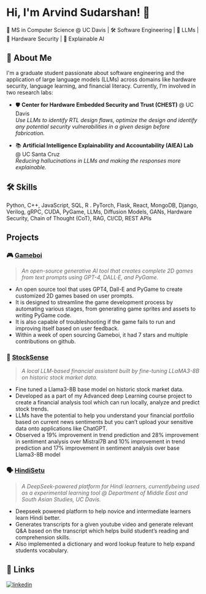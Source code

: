 
# Hi, I'm Arvind Sudarshan! 👋

🚀 MS in Computer Science @ UC Davis | 🛠️ Software Engineering | 🧠 LLMs | 🔐 Hardware Security | 🧩 Explainable AI 
## 🌟 About Me

I'm a graduate student passionate about software engineering and the application of large language models (LLMs) across domains like hardware security, language learning, and financial literacy. Currently, I’m involved in two research labs:

- 🛡️ **Center for Hardware Embedded Security and Trust (CHEST)** @ UC Davis  
  *Use LLMs to identify RTL design flaws, optimize the design and identify any potential security vulnerabilities in a given design before fabrication.*

- 📚 **Artificial Intelligence Explainability and Accountability (AIEA) Lab** @ UC Santa Cruz  
  *Reducing hallucinations in LLMs and making the responses more explainable.*

## 🛠 Skills

Python, C++, JavaScript, SQL, R . PyTorch, Flask, React, MongoDB, Django, Verilog, gRPC, CUDA, PyGame, LLMs, Diffusion Models, GANs, Hardware Security, Chain of Thought (CoT), RAG, CI/CD, REST APIs



## Projects

### 🎮 [Gameboi](https://tinyurl.com/gameboiz) 
> *An open-source generative AI tool that creates complete 2D games from text prompts using GPT-4, DALL·E, and PyGame.*
- An open source tool that uses GPT4, Dall-E and PyGame to create customized 2D games based on user prompts. 
- It is designed to streamline the game development process by automating various stages, from generating game sprites and assets to writing PyGame code.
- It is also capable of troubleshooting if the game fails to run and improving itself based on user feedback. 
- Within a week of open sourcing Gameboi, it had 7 stars and multiple contributions on github. 


### 🧠 [StockSense](https://tinyurl.com/stocksenseplus)
> *A local LLM-based financial assistant built by fine-tuning LLaMA3-8B on historic stock market data.*
- Fine tuned a Llama3-8B base model on historic stock market data. 
- Developed as a part of my Advanced deep Learning course project to create a financial analysis tool which can run locally, analyze and predict stock trends. 
- LLMs have the potential to help you understand your financial portfolio based on current news sentiments but you can’t upload your sensitive data onto applications like ChatGPT.  
- Observed a 19% improvement in trend prediction and 28% improvement in sentiment analysis over Mistral7B and 10% improvement in trend prediction and 17% improvement in sentiment analysis over base Llama3-8B model

### 🗣️ [HindiSetu](https://github.com/xf4c70r/hindi-learning-assistant) 
> *A DeepSeek-powered platform for Hindi learners, currentlybeing used as a experimental learning tool @ Department of Middle East and South Asian Studies, UC Davis.*
- Deepseek powered platform to help novice and intermediate learners learn Hindi better. 
- Generates transcripts for a given youtube video and generate relevant Q&A based on the transcript which helps build student’s reading and  comprehension skills.
- Also implemented a dictionary and word lookup feature to help expand students vocabulary. 

## 🔗 Links

[![linkedin](https://img.shields.io/badge/linkedin-0A66C2?style=for-the-badge&logo=linkedin&logoColor=white)](https://www.linkedin.com/in/arvind2848b41b5/)
